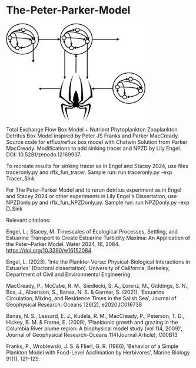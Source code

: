 # The-Peter-Parker-Model
<img src="https://github.com/lmengel422/The-Peter-Parker-Model/blob/main/PPM_logo.png" width="75%" height="75%">

Total Exchange Flow Box Model + Nutrient Phytoplankton Zooplankton Detritus Box Model inspired by Peter JS Franks and Parker MacCready. Source code for efflux/reflux box model with Chatwin Solution from Parker MacCready. Modifications to add sinking tracer and NPZD by Lily Engel. DOI: 10.5281/zenodo.12169937.

To recreate results for sinking tracer as in Engel and Stacey 2024, use files traceronly.py and rflx_fun_tracer. Sample run: run traceronly.py -exp Tracer_Sink

For The Peter-Parker Model and to rerun detritus experiment as in Engel and Stacey 2024 or other experiments in Lily Engel's Dissertation, use NPZDonly.py and rflx_fun_NPZDonly.py. Sample run: run NPZDonly.py -exp D_Sink 

Relevant citations:

Engel, L.; Stacey, M. Timescales of Ecological Processes, Settling, and Estuarine Transport to Create Estuarine Turbidity Maxima: An Application of the Peter–Parker Model. Water 2024, 16, 2084. https://doi.org/10.3390/w16152084

Engel, L. (2023). 'Into the Plankter-Verse: Physical-Biological Interactions in Estuaries' (Doctoral dissertation). University of California, Berkeley, Department of Civil and Environmental Engineering.

MacCready, P., McCabe, R. M., Siedlecki, S. A., Lorenz, M., Giddings, S. N., Bos, J., Albertson, S., Banas, N. S. & Garnier, S. (2021), ‘Estuarine Circulation, Mixing, and Residence Times in the Salish Sea’, Journal of Geophysical Research: Oceans 126(2), e2020JC016738 

Banas, N. S., Lessard, E. J., Kudela, R. M., MacCready, P., Peterson, T. D., Hickey, B. M. & Frame, E. (2009), ‘Planktonic growth and grazing in the Columbia River plume region: A biophysical model study (vol 114, 2009)’, Journal of Geophysical Research-Oceans 114(Journal Article), C00B13

Franks, P., Wroblewski, J. S. & Flierl, G. R. (1986), ‘Behavior of a Simple Plankton Model with Food-Level Acclimation by Herbivores’, Marine Biology 91(1), 121–129.
